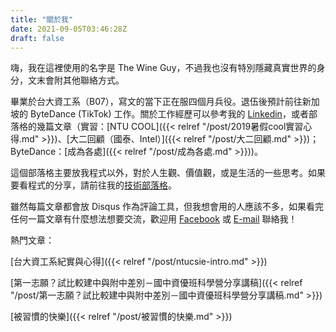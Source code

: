```yaml
---
title: "關於我"
date: 2021-09-05T03:46:28Z
draft: false
---
```


嗨，我在這裡使用的名字是 The Wine Guy，不過我也沒有特別隱藏真實世界的身分，文末會附其他聯絡方式。

畢業於台大資工系（B07），寫文的當下正在服四個月兵役。退伍後預計前往新加坡的 ByteDance (TikTok) 工作。關於工作經歷可以參考我的 [Linkedin](https://linkedin.com/in/jameshwc)，或者部落格的幾篇文章（實習：[NTU COOL]({{< relref "/post/2019暑假cool實習心得.md" >}})、[大二回顧（國泰、Intel）]({{< relref "/post/大二回顧.md" >}})；ByteDance：[成為各處]({{< relref "/post/成為各處.md" >}}))。

這個部落格主要放我程式以外，對於人生觀、價值觀，或是生活的一些思考。如果要看程式的分享，請前往我的[技術部落格](https://tech-blog.jameshsu.csie.org)。

雖然每篇文章都會放 Disqus 作為評論工具，但我想會用的人應該不多，如果看完任何一篇文章有什麼想法想要交流，歡迎用 [Facebook](https://facebook.com/jameshwc) 或 [E-mail](mailto:jameshwc@gmail.com) 聯絡我！

熱門文章：

[台大資工系紀實與心得]({{< relref "/post/ntucsie-intro.md" >}})

[第一志願？試比較建中與附中差別－國中資優班科學營分享講稿]({{< relref "/post/第一志願？試比較建中與附中差別－國中資優班科學營分享講稿.md" >}})

[被習慣的快樂]({{< relref "/post/被習慣的快樂.md" >}})